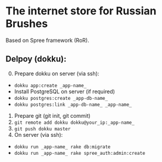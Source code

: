 # The internet store for Russian Brushes

Based on Spree framework (RoR).

## Delpoy (dokku):

0. Prepare dokku on server (via ssh):
  - `dokku app:create _app-name_`
  - Install PostgreSQL on server (if required)
  - `dokku postgres:create _app-db-name_`
  - `dokku postgres:link _app-db-name_ _app-name_`
1. Prepare git (git init, git commit)
3. `git remote add dokku dokku@your_ip:_app-name_`
4. `git push dokku master`
5. On server (via ssh):
  - `dokku run _app-name_ rake db:migrate`
  - `dokku run _app-name_ rake spree_auth:admin:create`